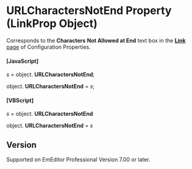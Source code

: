 # URLCharactersNotEnd Property (LinkProp Object)

Corresponds to the **Characters**
**Not Allowed at End** text box in the
[**Link** page](../../dlg/properties/link/index) of Configuration Properties.

#### \[JavaScript\]

_s_ = object. **URLCharactersNotEnd**;

object. **URLCharactersNotEnd** = _s_;

#### \[VBScript\]

_s_ = object. **URLCharactersNotEnd**

object. **URLCharactersNotEnd** = _s_

## Version

Supported on EmEditor Professional Version 7.00 or later.
